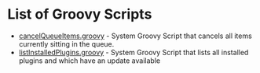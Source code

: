 # List of Groovy Scripts

* [cancelQueueItems.groovy](cancelQueueItems.groovy) - System Groovy Script that cancels all items currently sitting in the queue.
* [listInstalledPlugins.groovy](listInstalledPlugins.groovy) - System Groovy Script that lists all installed plugins and which have an update available
